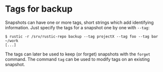 # Tags for backup

Snapshots can have one or more tags, short strings which add identifying
information. Just specify the tags for a snapshot one by one with `--tag`:

```console
$ rustic -r /srv/rustic-repo backup --tag projectX --tag foo --tag bar ~/work
[...]
```

The tags can later be used to keep (or forget) snapshots with the `forget`
command. The command `tag` can be used to modify tags on an existing snapshot.
